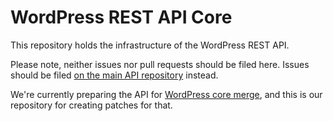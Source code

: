 # WordPress REST API Core

This repository holds the infrastructure of the WordPress REST API.

Please note, neither issues nor pull requests should be filed here. Issues should be filed [on the main API repository](https://github.com/WP-API/WP-API) instead.

We're currently preparing the API for [WordPress core merge](https://core.trac.wordpress.org/ticket/33982), and this is our repository for creating patches for that.
